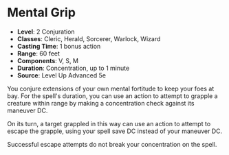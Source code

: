 # Mental Grip

- **Level**: 2 Conjuration
- **Classes**: Cleric, Herald, Sorcerer, Warlock, Wizard
- **Casting Time**: 1 bonus action
- **Range**: 60 feet
- **Components**: V, S, M
- **Duration**: Concentration, up to 1 minute
- **Source**: Level Up Advanced 5e

You conjure extensions of your own mental fortitude to keep your foes at bay. For the spell's duration, you can use an action to attempt to grapple a creature within range by making a concentration check against its maneuver DC.

On its turn, a target grappled in this way can use an action to attempt to escape the grapple, using your spell save DC instead of your maneuver DC.

Successful escape attempts do not break your concentration on the spell.

